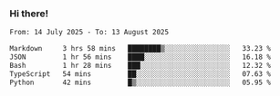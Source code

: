 ### Hi there!

<!--START_SECTION:waka-->

```txt
From: 14 July 2025 - To: 13 August 2025

Markdown     3 hrs 58 mins   ████████▒░░░░░░░░░░░░░░░░   33.23 %
JSON         1 hr 56 mins    ████░░░░░░░░░░░░░░░░░░░░░   16.18 %
Bash         1 hr 28 mins    ███░░░░░░░░░░░░░░░░░░░░░░   12.32 %
TypeScript   54 mins         ██░░░░░░░░░░░░░░░░░░░░░░░   07.63 %
Python       42 mins         █▒░░░░░░░░░░░░░░░░░░░░░░░   05.95 %
```

<!--END_SECTION:waka-->
